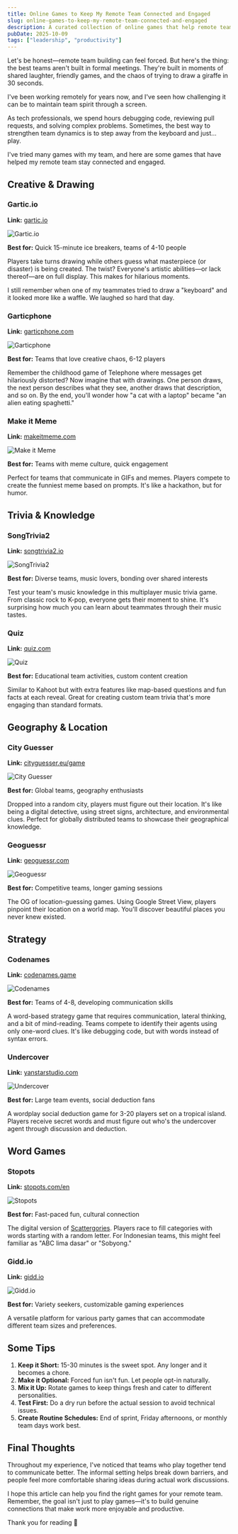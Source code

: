 ```yaml
---
title: Online Games to Keep My Remote Team Connected and Engaged
slug: online-games-to-keep-my-remote-team-connected-and-engaged
description: A curated collection of online games that help remote teams build connections through shared laughter, friendly competition, and memorable moments.
pubDate: 2025-10-09
tags: ["leadership", "productivity"]
---
```


Let's be honest—remote team building can feel forced. But here's the thing: the best teams aren't built in formal meetings. They're built in moments of shared laughter, friendly games, and the chaos of trying to draw a giraffe in 30 seconds.

I've been working remotely for years now, and I've seen how challenging it can be to maintain team spirit through a screen.

As tech professionals, we spend hours debugging code, reviewing pull requests, and solving complex problems. Sometimes, the best way to strengthen team dynamics is to step away from the keyboard and just... play.

I've tried many games with my team, and here are some games that have helped my remote team stay connected and engaged.

## Creative & Drawing

### Gartic.io

**Link:** [gartic.io](https://gartic.io)

![Gartic.io](images/garticio.png)

**Best for:** Quick 15-minute ice breakers, teams of 4-10 people

Players take turns drawing while others guess what masterpiece (or disaster) is being created. The twist? Everyone's artistic abilities—or lack thereof—are on full display. This makes for hilarious moments.

I still remember when one of my teammates tried to draw a "keyboard" and it looked more like a waffle. We laughed so hard that day.

### Garticphone

**Link:** [garticphone.com](https://garticphone.com)

![Garticphone](images/garticphone.png)

**Best for:** Teams that love creative chaos, 6-12 players

Remember the childhood game of Telephone where messages get hilariously distorted? Now imagine that with drawings. One person draws, the next person describes what they see, another draws that description, and so on. By the end, you'll wonder how "a cat with a laptop" became "an alien eating spaghetti."

### Make it Meme

**Link:** [makeitmeme.com](https://makeitmeme.com)

![Make it Meme](images/makeitmeme.png)

**Best for:** Teams with meme culture, quick engagement

Perfect for teams that communicate in GIFs and memes. Players compete to create the funniest meme based on prompts. It's like a hackathon, but for humor.

## Trivia & Knowledge

### SongTrivia2

**Link:** [songtrivia2.io](https://songtrivia2.io)

![SongTrivia2](images/songtrivia.png)

**Best for:** Diverse teams, music lovers, bonding over shared interests

Test your team's music knowledge in this multiplayer music trivia game. From classic rock to K-pop, everyone gets their moment to shine. It's surprising how much you can learn about teammates through their music tastes.

### Quiz

**Link:** [quiz.com](https://quiz.com)

![Quiz](images/quiz.png)

**Best for:** Educational team activities, custom content creation

Similar to Kahoot but with extra features like map-based questions and fun facts at each reveal. Great for creating custom team trivia that's more engaging than standard formats.

## Geography & Location

### City Guesser

**Link:** [cityguesser.eu/game](https://cityguesser.eu/game)

![City Guesser](images/cityguesser.png)

**Best for:** Global teams, geography enthusiasts

Dropped into a random city, players must figure out their location. It's like being a digital detective, using street signs, architecture, and environmental clues. Perfect for globally distributed teams to showcase their geographical knowledge.

### Geoguessr

**Link:** [geoguessr.com](https://geoguessr.com)

![Geoguessr](images/geoguessr.png)

**Best for:** Competitive teams, longer gaming sessions

The OG of location-guessing games. Using Google Street View, players pinpoint their location on a world map. You'll discover beautiful places you never knew existed.

## Strategy

### Codenames

**Link:** [codenames.game](https://codenames.game)

![Codenames](images/codenames.png)

**Best for:** Teams of 4-8, developing communication skills

A word-based strategy game that requires communication, lateral thinking, and a bit of mind-reading. Teams compete to identify their agents using only one-word clues. It's like debugging code, but with words instead of syntax errors.

### Undercover

**Link:** [yanstarstudio.com](https://yanstarstudio.com)

![Undercover](images/undercover.png)

**Best for:** Large team events, social deduction fans

A wordplay social deduction game for 3-20 players set on a tropical island. Players receive secret words and must figure out who's the undercover agent through discussion and deduction.

## Word Games

### Stopots

**Link:** [stopots.com/en](https://stopots.com/en)

![Stopots](images/stopots.png)

**Best for:** Fast-paced fun, cultural connection

The digital version of <a href="https://en.wikipedia.org/wiki/Scattergories" target="_blank">Scattergories</a>. Players race to fill categories with words starting with a random letter. For Indonesian teams, this might feel familiar as "ABC lima dasar" or "Sobyong."

### Gidd.io

**Link:** [gidd.io](https://gidd.io)

![Gidd.io](images/gidd.png)

**Best for:** Variety seekers, customizable gaming experiences

A versatile platform for various party games that can accommodate different team sizes and preferences.

## Some Tips

1. **Keep it Short:** 15-30 minutes is the sweet spot. Any longer and it becomes a chore.
2. **Make it Optional:** Forced fun isn't fun. Let people opt-in naturally.
3. **Mix it Up:** Rotate games to keep things fresh and cater to different personalities.
4. **Test First:** Do a dry run before the actual session to avoid technical issues.
5. **Create Routine Schedules:** End of sprint, Friday afternoons, or monthly team days work best.

## Final Thoughts

Throughout my experience, I've noticed that teams who play together tend to communicate better. The informal setting helps break down barriers, and people feel more comfortable sharing ideas during actual work discussions.

I hope this article can help you find the right games for your remote team. Remember, the goal isn't just to play games—it's to build genuine connections that make work more enjoyable and productive.

Thank you for reading 👋
